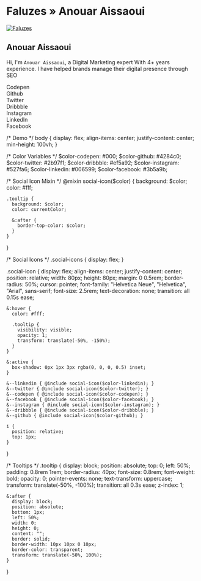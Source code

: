 # Faluzes » Anouar Aissaoui

[![Faluzes](https://cdn.statically.io/img/faluzes.me/f=auto/wp-content/uploads/2021/12/cropped-Faluzes-logo.png)](https://faluzes.me/)

## Anouar Aissaoui

Hi, I'm `Anouar Aissaoui`, a Digital Marketing expert With 4+ years experience. I have helped brands manage their digital presence through SEO

<div class="social-icons">
  <a class="social-icon social-icon--codepen">
    <i class="fa fa-codepen"></i>
    <div class="tooltip">Codepen</div>
  </a>
  <a class="social-icon social-icon--github">
    <i class="fa fa-github"></i>
    <div class="tooltip">Github</div>
  </a>
  <a class="social-icon social-icon--twitter">
    <i class="fa fa-twitter"></i>
    <div class="tooltip">Twitter</div>
  </a>
  <a class="social-icon social-icon--dribbble">
    <i class="fa fa-dribbble"></i>
    <div class="tooltip">Dribbble</div>
  </a>
  <a class="social-icon social-icon--instagram">
    <i class="fa fa-instagram"></i>
    <div class="tooltip">Instagram</div>
  </a>
  <a class="social-icon social-icon--linkedin">
    <i class="fa fa-linkedin"></i>
    <div class="tooltip">LinkedIn</div>
  </a>
  <a class="social-icon social-icon--facebook">
    <i class="fa fa-facebook"></i>
    <div class="tooltip">Facebook</div>
  </a>
</div>











/* Demo */
body {
    display: flex;
    align-items: center;
    justify-content: center;
    min-height: 100vh;
  }
  
  /* Color Variables */
  $color-codepen: #000;
  $color-github: #4284c0;
  $color-twitter: #2b97f1;
  $color-dribbble: #ef5a92;
  $color-instagram: #527fa6;
  $color-linkedin: #006599;
  $color-facebook: #3b5a9b;
  
  /* Social Icon Mixin */
  @mixin social-icon($color) {
    background: $color;
    color: #fff;
  
    .tooltip {
      background: $color;
      color: currentColor;
  
      &:after {
        border-top-color: $color;
      }
    }
  }
  
  /* Social Icons */
  .social-icons {
    display: flex;
  }
  
  .social-icon {
    display: flex;
    align-items: center;
    justify-content: center;
    position: relative;
    width: 80px;
    height: 80px;
    margin: 0 0.5rem;
    border-radius: 50%;
    cursor: pointer;
    font-family: "Helvetica Neue", "Helvetica", "Arial", sans-serif;
    font-size: 2.5rem;
    text-decoration: none;
    transition: all 0.15s ease;
  
    &:hover {
      color: #fff;
  
      .tooltip {
        visibility: visible;
        opacity: 1;
        transform: translate(-50%, -150%);
      }
    }
      
    &:active {
      box-shadow: 0px 1px 3px rgba(0, 0, 0, 0.5) inset;
    }
    
    &--linkedin { @include social-icon($color-linkedin); }
    &--twitter { @include social-icon($color-twitter); }
    &--codepen { @include social-icon($color-codepen); }
    &--facebook { @include social-icon($color-facebook); }
    &--instagram { @include social-icon($color-instagram); }
    &--dribbble { @include social-icon($color-dribbble); }
    &--github { @include social-icon($color-github); }
    
    i {
      position: relative;
      top: 1px;
    }
  }
  
  /* Tooltips */
  .tooltip {
    display: block;
    position: absolute;
    top: 0;
    left: 50%;
    padding: 0.8rem 1rem;
    border-radius: 40px;
    font-size: 0.8rem;
    font-weight: bold;
    opacity: 0;
    pointer-events: none;
    text-transform: uppercase;
    transform: translate(-50%, -100%);
    transition: all 0.3s ease;
    z-index: 1;
    
    &:after {
      display: block;
      position: absolute;
      bottom: 1px;
      left: 50%;
      width: 0;
      height: 0;
      content: "";
      border: solid;
      border-width: 10px 10px 0 10px;
      border-color: transparent;
      transform: translate(-50%, 100%);
    }
  }